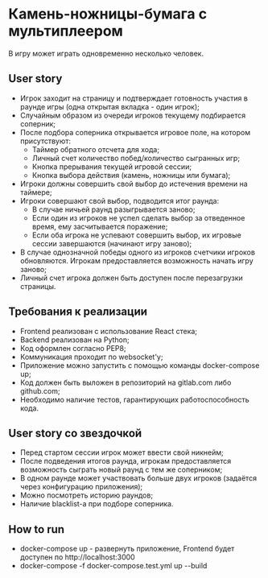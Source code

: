 # Камень-ножницы-бумага с мультиплеером

В игру может играть одновременно несколько человек.

## User story

* Игрок заходит на страницу и подтверждает готовность участия в раунде игры (одна открытая вкладка - один игрок);
* Случайным образом из очереди игроков текущему подбирается соперник;
* После подбора соперника открывается игровое поле, на котором присутствуют:
    * Таймер обратного отсчета для хода;
    * Личный счет количество побед/количество сыгранных игр;
    * Кнопка прерывания текущей игровой сессии;
    * Кнопка выбора действия (камень, ножницы или бумага);
* Игроки должны совершить свой выбор до истечения времени на таймере;
* Игроки совершают свой выбор, подводится итог раунда:
    * В случае ничьей раунд разыгрывается заново;
    * Если один из игроков не успел сделать выбор за отведенное время, ему засчитывается поражение;
    * Если оба игрока не успевают совершить выбор, их игровые сессии завершаются (начинают игру заново);
* В случае однозначной победы одного из игроков счетчики игроков обновляются. Игрокам предоставляется возможность начать игру заново;
* Личный счет игрока должен быть доступен после перезагрузки страницы.

## Требования к реализации
* Frontend реализован с использование React стека;
* Backend реализован на Python;
* Код оформлен согласно PEP8;
* Коммуникация проходит по websocket'у;
* Приложение можно запустить с помощью команды docker-compose up;
* Код должен быть выложен в репозиторий на gitlab.com либо github.com;
* Необходимо наличие тестов, гарантирующих работоспособность кода.

## User story со звездочкой
* Перед стартом сессии игрок может ввести свой никнейм;
* После подведения итогов раунда, игрокам предоставляется возможность сыграть новый раунд с тем же соперником;
* В одном раунде может участвовать больше двух игроков (задаётся через конфигурацию приложения);
* Можно посмотреть историю раундов;
* Наличие blacklist-а при подборе соперника.

## How to run
* docker-compose up - развернуть приложение, Frontend будет доступен по http://localhost:3000
* docker-compose -f docker-compose.test.yml up --build